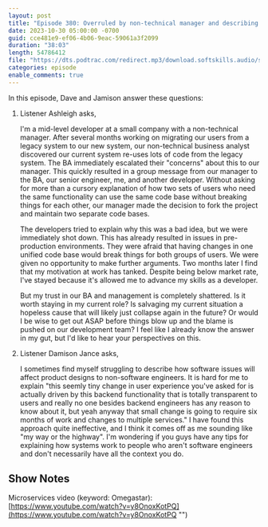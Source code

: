 ```yaml
---
layout: post
title: "Episode 380: Overruled by non-technical manager and describing technical stuff to non-technical people"
date: 2023-10-30 05:00:00 -0700
guid: cce481e9-ef06-4b06-9eac-59061a3f2099
duration: "38:03"
length: 54786412
file: "https://dts.podtrac.com/redirect.mp3/download.softskills.audio/sse-380.mp3"
categories: episode
enable_comments: true
---
```


In this episode, Dave and Jamison answer these questions:

1. Listener Ashleigh asks,
   
   I'm a mid-level developer at a small company with a non-technical manager. After several months working on migrating our users from a legacy system to our new system, our non-technical business analyst discovered our current system re-uses lots of code from the legacy system. The BA immediately escalated their "concerns" about this to our manager. This quickly resulted in a group message from our manager to the BA, our senior engineer, me, and another developer. Without asking for more than a cursory explanation of how two sets of users who need the same functionality can use the same code base without breaking things for each other, our manager made the decision to fork the project and maintain two separate code bases.
   
   The developers tried to explain why this was a bad idea, but we were immediately shot down. This has already resulted in issues in pre-production environments. They were afraid that having changes in one unified code base would break things for both groups of users. We were given no opportunity to make further arguments. Two months later I find that my motivation at work has tanked. Despite being below market rate, I've stayed because it's allowed me to advance my skills as a developer.
   
   But my trust in our BA and management is completely shattered. Is it worth staying in my current role? Is salvaging my current situation a hopeless cause that will likely just collapse again in the future? Or would I be wise to get out ASAP before things blow up and the blame is pushed on our development team? I feel like I already know the answer in my gut, but I'd like to hear your perspectives on this.

2. Listener Damison Jance asks,
   
   I sometimes find myself struggling to describe how software issues will affect product designs to non-software engineers. It is hard for me to explain "this seemly tiny change in user experience you've asked for is actually driven by this backend functionality that is totally transparent to users and really no one besides backend engineers has any reason to know about it, but yeah anyway that small change is going to require six months of work and changes to multiple services." I have found this approach quite ineffective, and I think it comes off as me sounding like "my way or the highway". I'm wondering if you guys have any tips for explaining how systems work to people who aren't software engineers and don't necessarily have all the context you do.

## Show Notes
Microservices video (keyword: Omegastar): [https://www.youtube.com/watch?v=y8OnoxKotPQ](https://www.youtube.com/watch?v=y8OnoxKotPQ "‌")
